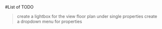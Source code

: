 #List of TODO

>create a lightbox for the view floor plan under single properties
> create a dropdown menu for properties